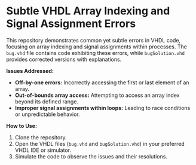# Subtle VHDL Array Indexing and Signal Assignment Errors

This repository demonstrates common yet subtle errors in VHDL code, focusing on array indexing and signal assignments within processes.  The `bug.vhd` file contains code exhibiting these errors, while `bugSolution.vhd` provides corrected versions with explanations.

**Issues Addressed:**

* **Off-by-one errors:** Incorrectly accessing the first or last element of an array.
* **Out-of-bounds array access:** Attempting to access an array index beyond its defined range.
* **Improper signal assignments within loops:**  Leading to race conditions or unpredictable behavior.

**How to Use:**

1. Clone the repository.
2. Open the VHDL files (`bug.vhd` and `bugSolution.vhd`) in your preferred VHDL IDE or simulator.
3. Simulate the code to observe the issues and their resolutions.